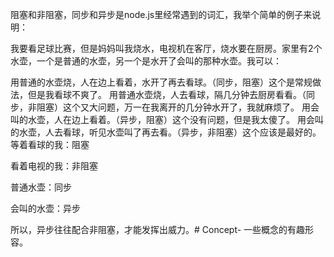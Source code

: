阻塞和非阻塞，同步和异步是node.js里经常遇到的词汇，我举个简单的例子来说明：

我要看足球比赛，但是妈妈叫我烧水，电视机在客厅，烧水要在厨房。家里有2个水壶，一个是普通的水壶，另一个是水开了会叫的那种水壶。我可以：

用普通的水壶烧，人在边上看着，水开了再去看球。（同步，阻塞）这个是常规做法，但是我看球不爽了。
用普通水壶烧，人去看球，隔几分钟去厨房看看。（同步，非阻塞）这个又大问题，万一在我离开的几分钟水开了，我就麻烦了。
用会叫的水壶，人在边上看着。（异步，阻塞）这个没有问题，但是我太傻了。
用会叫的水壶，人去看球，听见水壶叫了再去看。（异步，非阻塞）这个应该是最好的。
等着看球的我：阻塞

看着电视的我：非阻塞

普通水壶：同步

会叫的水壶：异步

所以，异步往往配合非阻塞，才能发挥出威力。# Concept-
一些概念的有趣形容。
